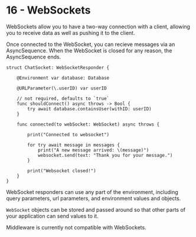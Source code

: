 # 16 - WebSockets

WebSockets allow you to have a two-way connection with a client, allowing you to receive data as well as pushing it to the client.

Once connected to the WebSocket, you can recieve messages via an AsyncSequence. When the WebSocket is closed for any reason, the AsyncSequence ends.

	struct ChatSocket: WebSocketResponder {
	
	    @Environment var database: Database
	    
	    @URLParameter(\.userID) var userID
	    
	    // not required, defaults to `true`
	    func shouldConnect() async throws -> Bool {
	        try await database.containsUser(withID: userID)
	    }
	    
	    func connected(to webSocket: WebSocket) async throws {
	
	        print("Connected to websocket")
	
	        for try await message in messages {
	            print("A new message arrived: \(message)")
	            websocket.send(text: "Thank you for your message.")
	        }
	
	        print("Websocket closed!")
	    }
	}

WebSocket responders can use any part of the environment, including query parameters, url parameters, and environment values and objects.

`WebSocket` objects can be stored and passed around so that other parts of your application can send values to it.

Middleware is currently not compatible with WebSockets.